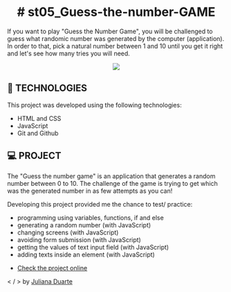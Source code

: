 <h1 align="center"> # st05_Guess-the-number-GAME </h1>

<p> If you want to play "Guess the Number Game", you will be challenged to guess what randomic number was generated by the computer (application). In order to that, pick a natural number between 1 and 10 until you get it right and let's see how many tries you will need.</p>


<div align="center">
<img src = "![guess the number](https://user-images.githubusercontent.com/70992473/235786707-330728ab-1df1-4385-9d06-ff39f29c435d.png)">
</div>

## 🚀 TECHNOLOGIES

This project was developed using the following technologies:

- HTML and CSS
- JavaScript
- Git and Github

## 💻 PROJECT

The "Guess the number game" is an application that generates a random number between 0 to 10. The challenge of the game is trying to get which was the generated number in as few attempts as you can! 

Developing this project provided me the chance to test/ practice:
  * programming using variables, functions, if and else 
  * generating a random number (with JavaScript)
  * changing screens (with JavaScript)
  * avoiding form submission (with JavaScript)
  * getting the values of text input field (with JavaScript)
  * adding texts inside an element (with JavaScript)


- [Check the project online](https://dupoisk.github.io/st05_Guess-the-number-GAME/)


 < / > by [Juliana Duarte](https://www.linkedin.com/in/juliana-duarte-5a0742140/)



